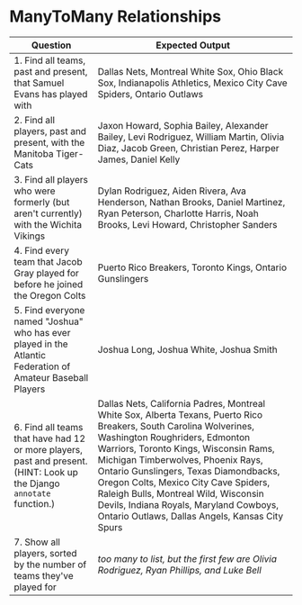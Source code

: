 # ManyToMany Relationships

| Question | Expected Output
| --- | ---
| 1. Find all teams, past and present, that Samuel Evans has played with | Dallas Nets, Montreal White Sox, Ohio Black Sox, Indianapolis Athletics, Mexico City Cave Spiders, Ontario Outlaws
| 2. Find all players, past and present, with the Manitoba Tiger-Cats | Jaxon Howard, Sophia Bailey, Alexander Bailey, Levi Rodriguez, William Martin, Olivia Diaz, Jacob Green, Christian Perez, Harper James, Daniel Kelly
| 3. Find all players who were formerly (but aren't currently) with the Wichita Vikings | Dylan Rodriguez, Aiden Rivera, Ava Henderson, Nathan Brooks, Daniel Martinez, Ryan Peterson, Charlotte Harris, Noah Brooks, Levi Howard, Christopher Sanders
| 4. Find every team that Jacob Gray played for before he joined the Oregon Colts | Puerto Rico Breakers, Toronto Kings, Ontario Gunslingers
| 5. Find everyone named "Joshua" who has ever played in the Atlantic Federation of Amateur Baseball Players | Joshua Long, Joshua White, Joshua Smith
| 6. Find all teams that have had 12 or more players, past and present.  (HINT: Look up the Django `annotate` function.) | Dallas Nets, California Padres, Montreal White Sox, Alberta Texans, Puerto Rico Breakers, South Carolina Wolverines, Washington Roughriders, Edmonton Warriors, Toronto Kings, Wisconsin Rams, Michigan Timberwolves, Phoenix Rays, Ontario Gunslingers, Texas Diamondbacks, Oregon Colts, Mexico City Cave Spiders, Raleigh Bulls, Montreal Wild, Wisconsin Devils, Indiana Royals, Maryland Cowboys, Ontario Outlaws, Dallas Angels, Kansas City Spurs
| 7. Show all players, sorted by the number of teams they've played for | *too many to list, but the first few are Olivia Rodriguez, Ryan Phillips, and Luke Bell*
